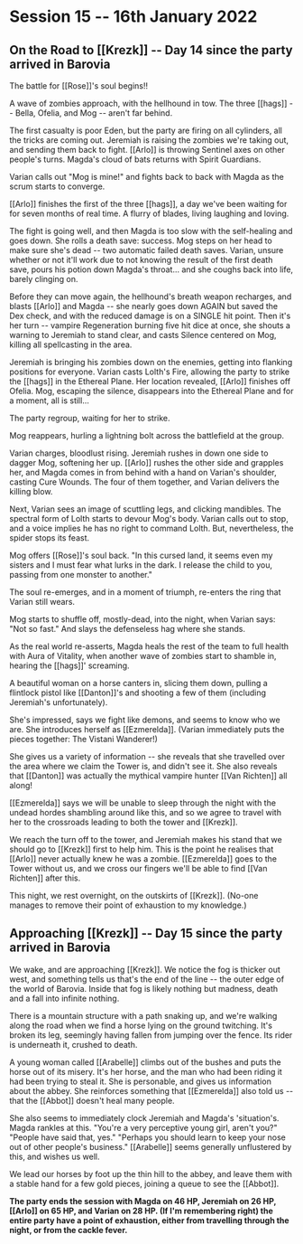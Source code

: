 # Session 15 -- 16th January 2022
## On the Road to [[Krezk]] -- Day 14 since the party arrived in Barovia

The battle for [[Rose]]'s soul begins!!

A wave of zombies approach, with the hellhound in tow. The three [[hags]] -- Bella, Ofelia, and Mog -- aren't far behind.

The first casualty is poor Eden, but the party are firing on all cylinders, all the tricks are coming out. Jeremiah is raising the zombies we're taking out, and sending them back to fight. [[Arlo]] is throwing Sentinel axes on other people's turns. Magda's cloud of bats returns with Spirit Guardians. 

Varian calls out "Mog is mine!" and fights back to back with Magda as the scrum starts to converge.

[[Arlo]] finishes the first of the three [[hags]], a day we've been waiting for for seven months of real time. A flurry of blades, living laughing and loving.

The fight is going well, and then Magda is too slow with the self-healing and goes down. She rolls a death save: success. Mog steps on her head to make sure she's dead -- two automatic failed death saves. Varian, unsure whether or not it'll work due to not knowing the result of the first death save, pours his potion down Magda's throat... and she coughs back into life, barely clinging on.

Before they can move again, the hellhound's breath weapon recharges, and blasts [[Arlo]] and Magda -- she nearly goes down AGAIN but saved the Dex check, and with the reduced damage is on a SINGLE hit point. Then it's her turn -- vampire Regeneration burning five hit dice at once, she shouts a warning to Jeremiah to stand clear, and casts Silence centered on Mog, killing all spellcasting in the area.

Jeremiah is bringing his zombies down on the enemies, getting into flanking positions for everyone. Varian casts Lolth's Fire, allowing the party to strike the [[hags]] in the Ethereal Plane. Her location revealed, [[Arlo]] finishes off Ofelia. Mog, escaping the silence, disappears into the Ethereal Plane and for a moment, all is still...

The party regroup, waiting for her to strike.

Mog reappears, hurling a lightning bolt across the battlefield at the group. 

Varian charges, bloodlust rising. Jeremiah rushes in down one side to dagger Mog, softening her up. [[Arlo]] rushes the other side and grapples her, and Magda comes in from behind with a hand on Varian's shoulder, casting Cure Wounds. The four of them together, and Varian delivers the killing blow.

Next, Varian sees an image of scuttling legs, and clicking mandibles. The spectral form of Lolth starts to devour Mog's body. Varian calls out to stop, and a voice implies he has no right to command Lolth. But, nevertheless, the spider stops its feast.

Mog offers [[Rose]]'s soul back. "In this cursed land, it seems even my sisters and I must fear what lurks in the dark.
I release the child to you, passing from one monster to another."

The soul re-emerges, and in a moment of triumph, re-enters the ring that Varian still wears.

Mog starts to shuffle off, mostly-dead, into the night, when Varian says: "Not so fast." And slays the defenseless hag where she stands.

As the real world re-asserts, Magda heals the rest of the team to full health with Aura of Vitality, when another wave of zombies start to shamble in, hearing the [[hags]]' screaming. 

A beautiful woman on a horse canters in, slicing them down, pulling a flintlock pistol like [[Danton]]'s and shooting a few of them (including Jeremiah's unfortunately).

She's impressed, says we fight like demons, and seems to know who we are. She introduces herself as [[Ezmerelda]]. (Varian immediately puts the pieces together: The Vistani Wanderer!)

She gives us a variety of information -- she reveals that she travelled over the area where we claim the Tower is, and didn't see it. She also reveals that [[Danton]] was actually the mythical vampire hunter [[Van Richten]] all along!

[[Ezmerelda]] says we will be unable to sleep through the night with the undead hordes shambling around like this, and so we agree to travel with her to the crossroads leading to both the tower and [[Krezk]].

We reach the turn off to the tower, and Jeremiah makes his stand that we should go to [[Krezk]] first to help him. This is the point he realises that [[Arlo]] never actually knew he was a zombie. [[Ezmerelda]] goes to the Tower without us, and we cross our fingers we'll be able to find [[Van Richten]] after this.

This night, we rest overnight, on the outskirts of [[Krezk]]. (No-one manages to remove their point of exhaustion to my knowledge.)

## Approaching [[Krezk]] -- Day 15 since the party arrived in Barovia

We wake, and are approaching [[Krezk]]. We notice the fog is thicker out west, and something tells us that's the end of the line -- the outer edge of the world of Barovia. Inside that fog is likely nothing but madness, death and a fall into infinite nothing.

There is a mountain structure with a path snaking up, and we're walking along the road when we find a horse lying on the ground twitching. It's broken its leg, seemingly having fallen from jumping over the fence. Its rider is underneath it, crushed to death.

A young woman called [[Arabelle]] climbs out of the bushes and puts the horse out of its misery. It's her horse, and the man who had been riding it had been trying to steal it. She is personable, and gives us information about the abbey. She reinforces something that [[Ezmerelda]] also told us -- that the [[Abbot]] doesn't heal many people.

She also seems to immediately clock Jeremiah and Magda's 'situation's. Magda rankles at this. 
"You're a very perceptive young girl, aren't you?" 
"People have said that, yes." 
"Perhaps you should learn to keep your nose out of other people's business."
[[Arabelle]] seems generally unflustered by this, and wishes us well.

We lead our horses by foot up the thin hill to the abbey, and leave them with a stable hand for a few gold pieces, joining a queue to see the [[Abbot]].

**The party ends the session with Magda on 46 HP, Jeremiah on 26 HP, [[Arlo]] on 65 HP, and Varian on 28 HP. (If I'm remembering right) the entire party have a point of exhaustion, either from travelling through the night, or from the cackle fever.**